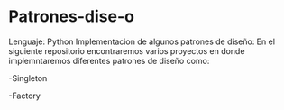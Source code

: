 # Patrones-dise-o
Lenguaje: Python
Implementacion de algunos patrones de diseño:
En el siguiente repositorio encontraremos varios proyectos en donde implemntaremos diferentes patrones de diseño como: 

-Singleton

-Factory
